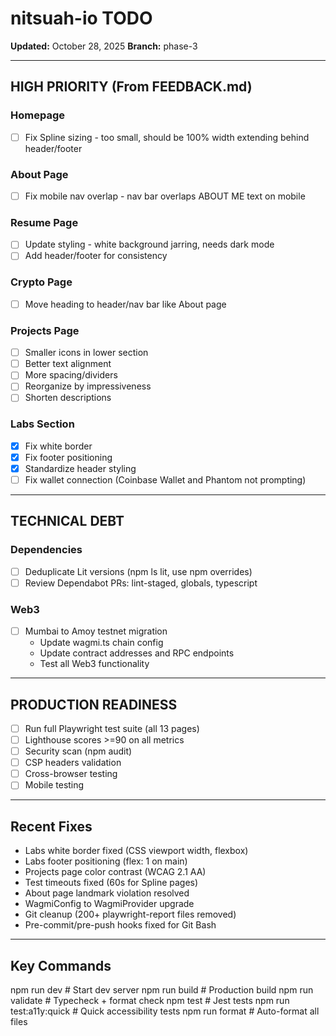 # nitsuah-io TODO

**Updated:** October 28, 2025
**Branch:** phase-3

---

## HIGH PRIORITY (From FEEDBACK.md)

### Homepage
- [ ] Fix Spline sizing - too small, should be 100% width extending behind header/footer

### About Page
- [ ] Fix mobile nav overlap - nav bar overlaps ABOUT ME text on mobile

### Resume Page
- [ ] Update styling - white background jarring, needs dark mode
- [ ] Add header/footer for consistency

### Crypto Page
- [ ] Move heading to header/nav bar like About page

### Projects Page
- [ ] Smaller icons in lower section
- [ ] Better text alignment
- [ ] More spacing/dividers
- [ ] Reorganize by impressiveness
- [ ] Shorten descriptions

### Labs Section
- [x] Fix white border
- [x] Fix footer positioning
- [x] Standardize header styling
- [ ] Fix wallet connection (Coinbase Wallet and Phantom not prompting)

---

## TECHNICAL DEBT

### Dependencies
- [ ] Deduplicate Lit versions (npm ls lit, use npm overrides)
- [ ] Review Dependabot PRs: lint-staged, globals, typescript

### Web3
- [ ] Mumbai to Amoy testnet migration
  - Update wagmi.ts chain config
  - Update contract addresses and RPC endpoints
  - Test all Web3 functionality

---

## PRODUCTION READINESS

- [ ] Run full Playwright test suite (all 13 pages)
- [ ] Lighthouse scores >=90 on all metrics
- [ ] Security scan (npm audit)
- [ ] CSP headers validation
- [ ] Cross-browser testing
- [ ] Mobile testing

---

## Recent Fixes

- Labs white border fixed (CSS viewport width, flexbox)
- Labs footer positioning (flex: 1 on main)
- Projects page color contrast (WCAG 2.1 AA)
- Test timeouts fixed (60s for Spline pages)
- About page landmark violation resolved
- WagmiConfig to WagmiProvider upgrade
- Git cleanup (200+ playwright-report files removed)
- Pre-commit/pre-push hooks fixed for Git Bash

---

## Key Commands

npm run dev              # Start dev server
npm run build            # Production build
npm run validate         # Typecheck + format check
npm test                 # Jest tests
npm run test:a11y:quick  # Quick accessibility tests
npm run format           # Auto-format all files
